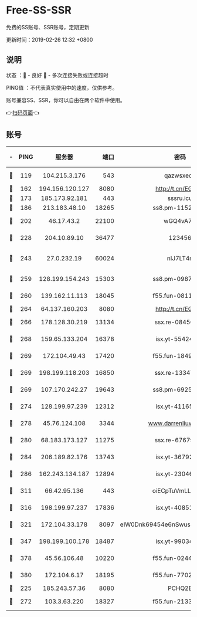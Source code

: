 # Free-SS-SSR

免费的SS账号、SSR账号，定期更新

更新时间：2019-02-26 12:32 +0800

## 说明

状态     ：🙂 - 良好 🙁 - 多次连接失败或连接超时

PING值   ：不代表真实使用中的速度，仅供参考。

账号兼容SS、SSR，你可以自由在两个软件中使用。

👉[扫码页面](https://liesauer.github.io/free-ss-ssr.github.io/)👈

## 账号

|-|PING|服务器|端口|密码|加密方式|区域|
|:----:|:----:|:-----:|-----:|:----:|:----:|:----:|
|🙂|119|104.215.3.176|543|qazwsxedc|aes-256-gcm|JP|
|🙂|162|194.156.120.127|8080|http://t.cn/EGJIyrl|rc4-md5|RU|
|🙂|173|185.173.92.181|443|sssru.icu|rc4-md5|RU|
|🙂|186|213.183.48.10|18265|ss8.pm-11524914|rc4-md5|RU|
|🙂|202|46.17.43.2|22100|wGQ4vA7D|aes-256-gcm|RU|
|🙂|228|204.10.89.10|36477|123456|aes-256-cfb|US|
|🙂|243|27.0.232.19|60024|nIJ7LT4n|xchacha20-ietf-poly1305|HK|
|🙂|259|128.199.154.243|15303|ss8.pm-09872872|aes-256-cfb|SG|
|🙂|260|139.162.11.113|18045|f55.fun-08116553|aes-256-cfb|SG|
|🙂|264|64.137.160.203|8080|http://t.cn/EGJIyrl|rc4-md5|CA|
|🙂|266|178.128.30.219|13134|ssx.re-08456278|aes-256-cfb|SG|
|🙂|268|159.65.133.204|16378|isx.yt-55424793|aes-256-cfb|SG|
|🙂|269|172.104.49.43|17420|f55.fun-18495556|aes-256-cfb|SG|
|🙂|269|198.199.118.203|16850|ssx.re-13347864|aes-256-cfb|US|
|🙂|269|107.170.242.27|19643|ss8.pm-69252395|aes-256-cfb|US|
|🙂|274|128.199.97.239|12312|isx.yt-41165013|aes-256-cfb|SG|
|🙂|278|45.76.124.108|3344|www.darrenliuwei.com|aes-256-cfb|AU|
|🙂|280|68.183.173.127|11275|ssx.re-67679470|aes-256-cfb|US|
|🙂|284|206.189.82.176|13743|isx.yt-36792230|aes-256-cfb|SG|
|🙂|286|162.243.134.187|12894|isx.yt-23046109|aes-256-cfb|US|
|🙂|311|66.42.95.136|443|oiECpTuVmLLxk4Ts|aes-256-cfb|US|
|🙂|316|198.199.97.237|17836|isx.yt-40851565|aes-256-cfb|US|
|🙂|321|172.104.33.178|8097|eIW0Dnk69454e6nSwuspv9DmS201tQ0D|aes-256-cfb|SG|
|🙂|347|198.199.100.178|18487|isx.yt-99034237|aes-256-cfb|US|
|🙂|378|45.56.106.48|10220|f55.fun-02447573|aes-256-cfb|US|
|🙂|380|172.104.6.17|18195|f55.fun-77023354|aes-256-cfb|US|
|🙂|225|185.243.57.36|8080|PCHQ2E|rc4-md5|US|
|🙂|272|103.3.63.220|18327|f55.fun-21337727|aes-256-cfb|SG|
